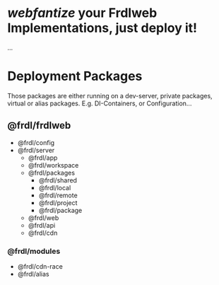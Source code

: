 # ***webfantize*** your Frdlweb Implementations, just deploy it!
...

# Deployment Packages
Those packages are either running on a dev-server, private packages, virtual or alias packages. 
E.g. DI-Containers, or Configuration...

## @frdl/frdlweb
- @frdl/config
- @frdl/server
  - @frdl/app
  - @frdl/workspace
  - @frdl/packages
    - @frdl/shared
    - @frdl/local
    - @frdl/remote
    - @frdl/project
    - @frdl/package
  - @frdl/web
  - @frdl/api
  - @frdl/cdn

### @frdl/modules
- @frdl/cdn-race
- @frdl/alias
